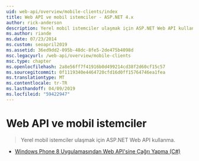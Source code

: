 ```yaml
---
uid: web-api/overview/mobile-clients/index
title: Web API ve mobil istemciler - ASP.NET 4.x
author: rick-anderson
description: Yerel mobil istemciler ulaşmak için ASP.NET Web API kullanma.
ms.author: riande
ms.date: 07/23/2014
ms.custom: seoapril2019
ms.assetid: 36ed9dd2-095b-48dc-8fe5-2de475b4098d
msc.legacyurl: /web-api/overview/mobile-clients
msc.type: chapter
ms.openlocfilehash: 2a8e56ff7f41916b0d499214cd38f2d60cf15c57
ms.sourcegitcommit: 0f1119340e4464720cfd16d0ff15764746ea1fea
ms.translationtype: MT
ms.contentlocale: tr-TR
ms.lasthandoff: 04/09/2019
ms.locfileid: "59422947"
---
```

# <a name="web-api-and-mobile-clients"></a>Web API ve mobil istemciler

> Yerel mobil istemciler ulaşmak için ASP.NET Web API kullanma.


- [Windows Phone 8 Uygulamasından Web API'sine Çağrı Yapma (C#)](calling-web-api-from-a-windows-phone-8-application.md)
